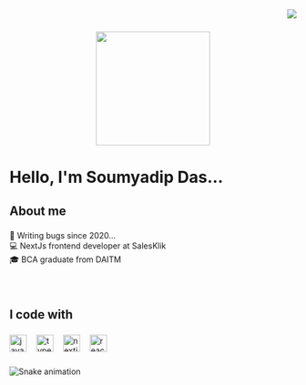 <div align="right">
  <img src="https://visitor-badge.laobi.icu/badge?page_id=soumyadipdas14.soumyadipdas14&left_color=darkgray&right_color=darkturquoise&left_text=visitor"  />
</div>

###

<div align="center">
  <img height="200" src="https://i.imgur.com/t3myuNb.png"  />
</div>

###

<h1 align="left">Hello, I'm Soumyadip Das...</h1>

###

<h2 align="left">About me</h2>

###

<p align="left">🙂 Writing bugs since 2020...<br>💻 NextJs frontend developer at SalesKlik<br>🎓 BCA graduate from DAITM</p>

###

<br clear="both">

<h2 align="left">I code with</h2>

###

<div align="left">
  <img src="https://cdn.jsdelivr.net/gh/devicons/devicon/icons/javascript/javascript-plain.svg" height="30" alt="javascript logo"  />
  <img width="9" />
  <img src="https://cdn.jsdelivr.net/gh/devicons/devicon/icons/typescript/typescript-plain.svg" height="30" alt="typescript logo"  />
  <img width="9" />
  <img src="https://cdn.jsdelivr.net/gh/devicons/devicon/icons/nextjs/nextjs-line.svg" height="30" alt="nextjs logo"  />
  <img width="9" />
  <img src="https://cdn.jsdelivr.net/gh/devicons/devicon/icons/react/react-original.svg" height="30" alt="react logo"  />
</div>

###

<img src="https://raw.githubusercontent.com/soumyadipdas14/soumyadipdas14/output/snake.svg" alt="Snake animation" />

###
